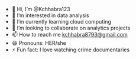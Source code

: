 - 👋 Hi, I’m @Kchhabra123
- 👀 I’m interested in data analysis
- 🌱 I’m currently learning cloud computing
- 💞️ I’m looking to collaborate on analytics projects
- 📫 How to reach me kchhabra8793@gmail.com
- 😄 Pronouns: HER/she
- ⚡ Fun fact: I love watching crime documentaries 

<!---
Kchhabra123/Kchhabra123 is a ✨ special ✨ repository because its `README.md` (this file) appears on your GitHub profile.
You can click the Preview link to take a look at your changes.
--->
